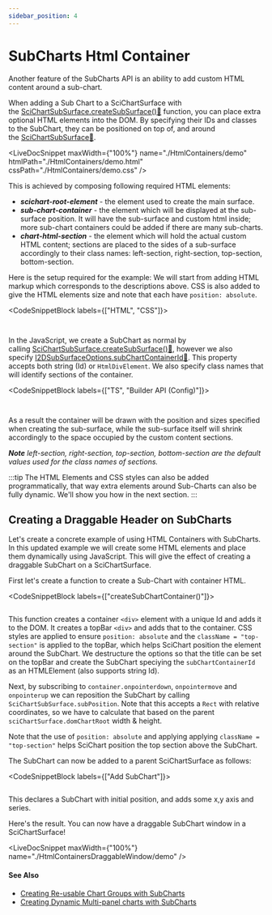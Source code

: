 ```yaml
---
sidebar_position: 4
---
```


# SubCharts Html Container

Another feature of the SubCharts API is an ability to add custom HTML content around a sub-chart.

When adding a Sub Chart to a SciChartSurface with the [SciChartSubSurface.createSubSurface():blue_book:](https://www.scichart.com/documentation/js/v4/typedoc/classes/scichartsubsurface.html#createsubsurface) function, you can place extra optional HTML elements into the DOM. By specifying their IDs and classes to the SubChart, they can be positioned on top of, and around the [SciChartSubSurface:blue_book:](https://www.scichart.com/documentation/js/current/typedoc/classes/scichartsubsurface.html).

<LiveDocSnippet maxWidth={"100%"} name="./HtmlContainers/demo" htmlPath="./HtmlContainers/demo.html" cssPath="./HtmlContainers/demo.css" />

This is achieved by composing following required HTML elements:      

*   _**scichart-root-element**_ - the element used to create the main surface.
*   _**sub-chart-container**_ - the element which will be displayed at the sub-surface position. It will have the sub-surface and custom html inside; more sub-chart containers could be added if there are many sub-charts.
*   _**chart-html-section**_ - the element which will hold the actual custom HTML content; sections are placed to the sides of a sub-surface accordingly to their class names: left-section, right-section, top-section, bottom-section.

Here is the setup required for the example: We will start from adding HTML markup which corresponds to the descriptions above. CSS is also added to give the HTML elements size and note that each have `position: absolute`.

<CodeSnippetBlock labels={["HTML", "CSS"]}>
```html {} showLineNumbers file=./HtmlContainers/demo.html
```
```css {} showLineNumbers file=./HtmlContainers/demo.css
```
</CodeSnippetBlock>


In the JavaScript, we create a SubChart as normal by calling [SciChartSubSurface.createSubSurface():blue_book:](https://www.scichart.com/documentation/js/v4/typedoc/classes/scichartsubsurface.html#createsubsurface), however we also specify [I2DSubSurfaceOptions.subChartContainerId:blue_book:](https://www.scichart.com/documentation/js/current/typedoc/interfaces/i2dsubsurfaceoptions.html#subchartcontainerid). This property accepts both string (Id) or `HtmlDivElement`. We also specify class names that will identify sections of the container.

<CodeSnippetBlock labels={["TS", "Builder API (Config)"]}>
```ts {12,15-19} showLineNumbers file=./HtmlContainers/demo.ts start=region_A_start end=region_A_end
```
```ts {19} showLineNumbers file=./HtmlContainers/demo.ts start=region_B_start end=region_B_end
```
</CodeSnippetBlock>

As a result the container will be drawn with the position and sizes specified when creating the sub-surface, while the sub-surface itself will shrink accordingly to the space occupied by the custom content sections.

_**Note** left-section, right-section, top-section, bottom-section are the default values used for the class names of sections._

:::tip
The HTML Elements and CSS styles can also be added programmatically, that way extra elements around Sub-Charts can also be fully dynamic. We'll show you how in the next section.
:::

Creating a Draggable Header on SubCharts
----------------------------------------

Let's create a concrete example of using HTML Containers with SubCharts. In this updated example we will create some HTML elements and place them dynamically using JavaScript. This will give the effect of creating a draggable SubChart on a SciChartSurface.

First let's create a function to create a Sub-Chart with container HTML.

<CodeSnippetBlock labels={["createSubChartContainer()"]}>
```js showLineNumbers file=./HtmlContainersDraggableWindow/demo.ts start=region_A_start end=region_A_end
```
</CodeSnippetBlock>

This function creates a container `<div>` element with a unique Id and adds it to the DOM. It creates a topBar `<div>` and adds that to the container. CSS styles are applied to ensure `position: absolute` and the `className = "top-section"` is applied to the topBar, which helps SciChart position the element around the SubChart. We destructure the options so that the title can be set on the topBar and create the SubChart speciying the `subChartContainerId` as an HTMLElement (also supports string Id).

Next, by subscribing to `container.onpointerdown`, `onpointermove` and `onpointerup` we can reposition the SubChart by calling `SciChartSubSurface.subPosition`. Note that this accepts a `Rect` with relative coordinates, so we have to calculate that based on the parent `sciChartSurface.domChartRoot` width & height.

Note that the use of `position: absolute` and applying applying `className = "top-section"` helps SciChart position the top section above the SubChart.

The SubChart can now be added to a parent SciChartSurface as follows:

<CodeSnippetBlock labels={["Add SubChart"]}>
```js showLineNumbers file=./HtmlContainersDraggableWindow/demo.ts start=region_B_start end=region_B_end
```
</CodeSnippetBlock>

This declares a SubChart with initial position, and adds some x,y axis and series.

Here's the result. You can now have a draggable SubChart window in a SciChartSurface!

<LiveDocSnippet maxWidth={"100%"} name="./HtmlContainersDraggableWindow/demo" />

#### See Also

* [Creating Re-usable Chart Groups with SubCharts](/docs/2d-charts/subcharts-api/example-reusable-chart-groups-with-sub-charts)
* [Creating Dynamic Multi-panel charts with SubCharts](/docs/2d-charts/subcharts-api/exampe-dynamic-multi-panel-charts-with-sub-charts)